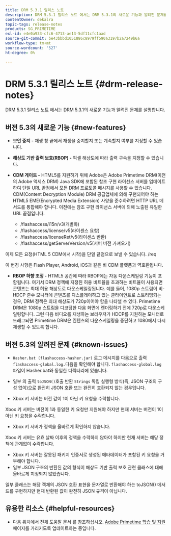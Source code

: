 ```yaml
---
title: DRM 5.3.1 릴리스 노트
description: DRM 5.3.1 릴리스 노트 에서는 DRM 5.3.1의 새로운 기능과 알려진 문제를 설명합니다.
contentOwner: dekalra
topic-tags: release-notes
products: SG_PRIMETIME
exl-id: e4e0a933-cfc6-4713-ae13-5df11cfc1aad
source-git-commit: be43bbbd1051886c8979ff590a3197b2a7249b6a
workflow-type: tm+mt
source-wordcount: '527'
ht-degree: 0%

---
```


# DRM 5.3.1 릴리스 노트 {#drm-release-notes}

DRM 5.3.1 릴리스 노트 에서는 DRM 5.3.1의 새로운 기능과 알려진 문제를 설명합니다.

## 버전 5.3의 새로운 기능 {#new-features}

* **보안 중지 -** 재생 창 끝에서 재생을 중지할지 또는 계속할지 여부를 지정할 수 있습니다.
* **해상도 기반 출력 보호(RBOP) -** 픽셀 해상도에 따라 출력 구속을 지정할 수 있습니다.
* **CDM 게이트 -** HTML5를 지원하기 위해 Adobe은 Adobe Primetime DRM(이전의 Adobe 액세스 DRM) Java SDK에 포함된 참조 구현 라이선스 서버를 업데이트하여 단일 URL 끝점에서 모든 DRM 프로토콜 메시지를 사용할 수 있습니다. CDM(Content Decryption Module) DRM 공급업체에 의해 구현되어야 하는 HTML5 EME(Encrypted Media Extension) 사양을 준수하려면 HTTP URL 메서드를 통합해야 합니다. 이전에는 참조 구현 라이선스 서버에 의해 노출된 유일한 URL 끝점입니다.

   * /flashaccess/i15n/v3(개별화)
   * /flashaccess/license/v5(라이센스 요청)
   * /flashaccess/licenseRet/v5(라이센스 반환)
   * /flashaccess/getServerVersion/v5(서버 버전 가져오기)

이제 모든 요청(HTML 5 CDM에서 시작)을 단일 끝점으로 보낼 수 있습니다. /req

이 변경 사항은 Flash Player, Android, iOS과 같은 비 CDM 플랫폼과 역호환됩니다.

* **RBOP 하향 조정 -** HTML5 공간에 따라 RBOP에는 자동 다운스케일링 기능이 포함됩니다. 여기서 DRM 정책에 지정된 허용 비트율을 초과하는 비트율이 사용되면 콘텐츠는 최대 허용 해상도로 다운스케일링됩니다. 예를 들어, 1080p 스트림이 비-HDCP 준수 모니터에 콘텐츠를 디스플레이하고 있는 클라이언트로 스트리밍되는 경우, DRM 정책은 최대 해상도가 720p이어야 함을 나타낼 수 있다. Primetime DRM은 1080p 스트림을 디코딩한 다음 화면에 렌더링하기 전에 720p로 다운스케일링합니다. 그런 다음 비디오를 재생하는 브라우저가 HDCP를 지원하는 모니터로 드래그되면 Primetime DRM은 컨텐츠의 다운스케일링을 중단하고 1080에서 다시 재생할 수 있도록 합니다.

## 버전 5.3의 알려진 문제 {#known-issues}

* `Hasher.bat (flashaccess-hasher.jar)` 로그 메시지를 다음으로 출력 `flashaccess-global.log.`다음을 확인해야 합니다. `flashaccess-global.log` 파일이 Hasher.bat와 동일한 디렉터리에 있습니다.

* 일부 의 출력 `toJSON()`호출 반환 `Strings` 독립 실행형 방식(즉, JSON 구조의 구성 없이)으로 완전히 JSON 호환 또는 완전히 호환되지 않는 경우입니다.

* Xbox 키 서버는 버전 값이 1이 아닌 키 요청을 수락합니다.

Xbox 키 서버는 버전이 1과 동일한 키 요청만 지원해야 하지만 현재 서버는 버전이 1이 아닌 키 요청을 수락합니다.

* Xbox 키 서버가 정책을 올바르게 확인하지 않습니다.

Xbox 키 서버는 유효 날짜 이후의 정책을 수락하지 않아야 하지만 현재 서버는 해당 정책에 관계없이 수락합니다.

* Xbox 키 서버는 잘못된 패키지 인증서로 생성된 메타데이터가 포함된 키 요청을 거부해야 합니다.
* 일부 JSON 구조의 반환된 값의 형식이 해상도 기반 출력 보호 관련 클래스에 대해 올바르게 지정되지 않았습니다.

일부 클래스는 해당 객체의 JSON 호환 표현을 문자열로 반환해야 하는 toJSON() 메서드를 구현하지만 현재 반환된 값이 완전히 JSON 규격이 아닙니다.

## 유용한 리소스 {#helpful-resources}

* 다음 위치에서 전체 도움말 문서 를 참조하십시오. [Adobe Primetime 학습 및 지원](https://helpx.adobe.com/support/primetime.html) 페이지를 가리키도록 업데이트하는 중입니다.
